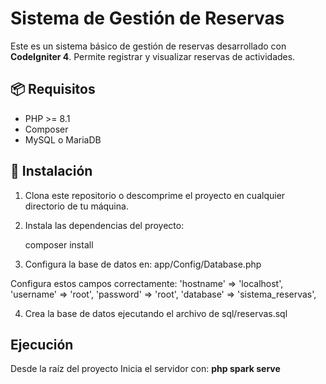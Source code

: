 # Sistema de Gestión de Reservas

Este es un sistema básico de gestión de reservas desarrollado con **CodeIgniter 4**. Permite registrar y visualizar reservas de actividades.

## 📦 Requisitos

- PHP >= 8.1
- Composer
- MySQL o MariaDB

## 🚀 Instalación

1. Clona este repositorio o descomprime el proyecto en cualquier directorio de tu máquina.

2. Instala las dependencias del proyecto:

   composer install

3. Configura la base de datos en:
    app/Config/Database.php

Configura estos campos correctamente:
    'hostname' => 'localhost',
    'username' => 'root',
    'password' => 'root',
    'database' => 'sistema_reservas',

4. Crea la base de datos ejecutando el archivo de sql/reservas.sql
    
## Ejecución 

Desde la raíz del proyecto Inicia el servidor con:
    **php spark serve**